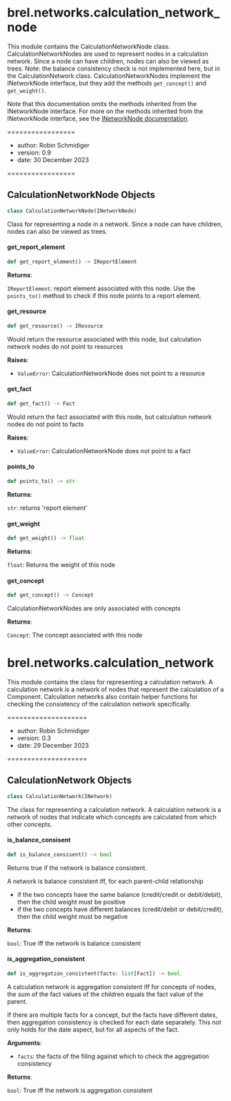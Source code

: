<a id="brel.networks.calculation_network_node"></a>

# brel.networks.calculation\_network\_node

This module contains the CalculationNetworkNode class.
CalculationNetworkNodes are used to represent nodes in a calculation network.
Since a node can have children, nodes can also be viewed as trees.
Note: the balance consistency check is not implemented here, but in the CalculationNetwork class.
CalculationNetworkNodes implement the INetworkNode interface, but they add the methods `get_concept()` and `get_weight()`.

Note that this documentation omits the methods inherited from the INetworkNode interface.
For more on the methods inherited from the INetworkNode interface, see the [INetworkNode documentation](./network-nodes.md).

=================

- author: Robin Schmidiger
- version: 0.9
- date: 30 December 2023

=================

<a id="brel.networks.calculation_network_node.CalculationNetworkNode"></a>

## CalculationNetworkNode Objects

```python
class CalculationNetworkNode(INetworkNode)
```

Class for representing a node in a network.
Since a node can have children, nodes can also be viewed as trees.

<a id="brel.networks.calculation_network_node.CalculationNetworkNode.get_report_element"></a>

#### get\_report\_element

```python
def get_report_element() -> IReportElement
```

**Returns**:

`IReportElement`: report element associated with this node.
Use the `points_to()` method to check if this node points to a report element.

<a id="brel.networks.calculation_network_node.CalculationNetworkNode.get_resource"></a>

#### get\_resource

```python
def get_resource() -> IResource
```

Would return the resource associated with this node, but calculation network nodes do not point to resources

**Raises**:

- `ValueError`: CalculationNetworkNode does not point to a resource

<a id="brel.networks.calculation_network_node.CalculationNetworkNode.get_fact"></a>

#### get\_fact

```python
def get_fact() -> Fact
```

Would return the fact associated with this node, but calculation network nodes do not point to facts

**Raises**:

- `ValueError`: CalculationNetworkNode does not point to a fact

<a id="brel.networks.calculation_network_node.CalculationNetworkNode.points_to"></a>

#### points\_to

```python
def points_to() -> str
```

**Returns**:

`str`: returns 'report element'

<a id="brel.networks.calculation_network_node.CalculationNetworkNode.get_weight"></a>

#### get\_weight

```python
def get_weight() -> float
```

**Returns**:

`float`: Returns the weight of this node

<a id="brel.networks.calculation_network_node.CalculationNetworkNode.get_concept"></a>

#### get\_concept

```python
def get_concept() -> Concept
```

CalculationNetworkNodes are only associated with concepts

**Returns**:

`Concept`: The concept associated with this node

<a id="brel.networks.calculation_network"></a>

# brel.networks.calculation\_network

This module contains the class for representing a calculation network.
A calculation network is a network of nodes that represent the calculation of a Component.
Calculation networks also contain helper functions for checking the consistency of the calculation network specifically.

====================

- author: Robin Schmidiger
- version: 0.3
- date: 29 December 2023

====================

<a id="brel.networks.calculation_network.CalculationNetwork"></a>

## CalculationNetwork Objects

```python
class CalculationNetwork(INetwork)
```

The class for representing a calculation network.
A calculation network is a network of nodes that indicate which concepts are calculated from which other concepts.

<a id="brel.networks.calculation_network.CalculationNetwork.is_balance_consisent"></a>

#### is\_balance\_consisent

```python
def is_balance_consisent() -> bool
```

Returns true if the network is balance consistent.

A network is balance consistent iff, for each parent-child relationship
- if the two concepts have the same balance (credit/credit or debit/debit), then the child weight must be positive
- if the two concepts have different balances (credit/debit or debit/credit), then the child weight must be negative

**Returns**:

`bool`: True iff the network is balance consistent

<a id="brel.networks.calculation_network.CalculationNetwork.is_aggregation_consistent"></a>

#### is\_aggregation\_consistent

```python
def is_aggregation_consistent(facts: list[Fact]) -> bool
```

A calculation network is aggregation consistent iff for concepts of nodes, the sum of the fact values of the children equals the fact value of the parent.

If there are multiple facts for a concept, but the facts have different dates, then aggregation consistency is checked for each date separately.
This not only holds for the date aspect, but for all aspects of the fact.

**Arguments**:

- `facts`: the facts of the filing against which to check the aggregation consistency

**Returns**:

`bool`: True iff the network is aggregation consistent

